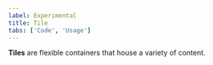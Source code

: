 ```yaml
---
label: Experimental
title: Tile
tabs: ['Code', 'Usage']
---
```


<page-intro>**Tiles** are flexible containers that house a variety of content.</page-intro>

<component 
    name="Experimental Tile"
    component="tile" 
    variation="tile"
    experimental="true"
    >
</component>
<component 
    name="Experimental Clickable Tile"
    component="tile" 
    variation="tile--clickable"
    experimental="true"
    >
</component>
<component 
    name="Experimental Selectable Tile"
    component="tile" 
    variation="tile--selectable"
    experimental="true"
    >
</component>
<component 
    name="Experimental Expandable Tile"
    component="tile" 
    variation="tile--expandable"
    experimental="true"
    >
</component>
<component-docs component="tile"></component-docs>
